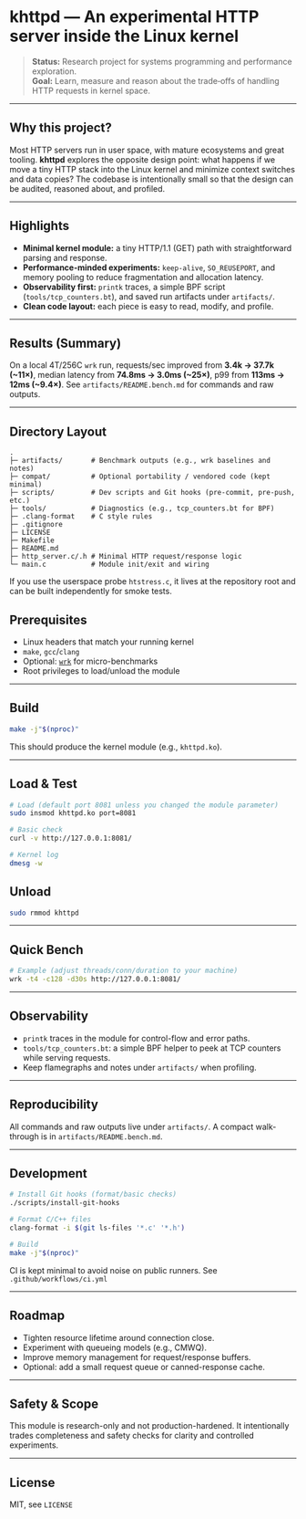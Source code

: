 # khttpd — An experimental HTTP server inside the Linux kernel

> **Status:** Research project for systems programming and performance exploration.  
> **Goal:** Learn, measure and reason about the trade‑offs of handling HTTP requests in kernel space.

---

## Why this project?

Most HTTP servers run in user space, with mature ecosystems and great tooling. **khttpd** explores the opposite design point: what happens if we move a tiny HTTP stack into the Linux kernel and minimize context switches and data copies? The codebase is intentionally small so that the design can be audited, reasoned about, and profiled.

---

## Highlights

- **Minimal kernel module:** a tiny HTTP/1.1 (GET) path with straightforward parsing and response.
- **Performance-minded experiments:** `keep-alive`, `SO_REUSEPORT`, and memory pooling to reduce fragmentation and allocation latency.
- **Observability first:** `printk` traces, a simple BPF script (`tools/tcp_counters.bt`), and saved run artifacts under `artifacts/`.
- **Clean code layout:** each piece is easy to read, modify, and profile.

---

## Results (Summary)
On a local 4T/256C `wrk` run, requests/sec improved from **3.4k → 37.7k (~11×)**, median latency from **74.8ms → 3.0ms (~25×)**, p99 from **113ms → 12ms (~9.4×)**. See `artifacts/README.bench.md` for commands and raw outputs.

---

## Directory Layout
```text
.
├─ artifacts/       # Benchmark outputs (e.g., wrk baselines and notes)
├─ compat/          # Optional portability / vendored code (kept minimal)
├─ scripts/         # Dev scripts and Git hooks (pre-commit, pre-push, etc.)
├─ tools/           # Diagnostics (e.g., tcp_counters.bt for BPF)
├─ .clang-format    # C style rules
├─ .gitignore
├─ LICENSE
├─ Makefile
├─ README.md
├─ http_server.c/.h # Minimal HTTP request/response logic
└─ main.c           # Module init/exit and wiring
```
If you use the userspace probe `htstress.c`, it lives at the repository root and can be built independently for smoke tests.


## Prerequisites

- Linux headers that match your running kernel
- `make`, `gcc`/`clang`
- Optional: [`wrk`](https://github.com/wg/wrk) for micro-benchmarks
- Root privileges to load/unload the module

---

## Build

```bash
make -j"$(nproc)"
```
This should produce the kernel module (e.g., `khttpd.ko`).

---

## Load & Test
```bash
# Load (default port 8081 unless you changed the module parameter)
sudo insmod khttpd.ko port=8081

# Basic check
curl -v http://127.0.0.1:8081/

# Kernel log
dmesg -w
```

## Unload
```bash
sudo rmmod khttpd
```

---

## Quick Bench
```bash
# Example (adjust threads/conn/duration to your machine)
wrk -t4 -c128 -d30s http://127.0.0.1:8081/
```

---

## Observability

- `printk` traces in the module for control-flow and error paths.
- `tools/tcp_counters.bt`: a simple BPF helper to peek at TCP counters while serving requests.
- Keep flamegraphs and notes under `artifacts/` when profiling.

---

## Reproducibility

All commands and raw outputs live under `artifacts/`. A compact walk-through is in `artifacts/README.bench.md`.

---

## Development
```bash
# Install Git hooks (format/basic checks)
./scripts/install-git-hooks

# Format C/C++ files
clang-format -i $(git ls-files '*.c' '*.h')

# Build
make -j"$(nproc)"
```
CI is kept minimal to avoid noise on public runners. See `.github/workflows/ci.yml`

---

## Roadmap
- Tighten resource lifetime around connection close.
- Experiment with queueing models (e.g., CMWQ).
- Improve memory management for request/response buffers.
- Optional: add a small request queue or canned-response cache.

---

## Safety & Scope
This module is research-only and not production-hardened. It intentionally trades completeness and safety checks for clarity and controlled experiments.

---

## License
MIT, see `LICENSE`